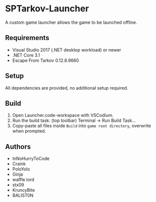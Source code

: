 # SPTarkov-Launcher

A custom game launcher allows the game to be launched offline.

## Requirements

- Visual Studio 2017 (.NET desktop workload) or newer
- .NET Core 3.1
- Escape From Tarkov 0.12.8.9660

## Setup

All dependencies are provided, no additional setup required.

## Build

1. Open Launcher.code-workspace with VSCodium.
2. Run the build task: (top toolbar) Terminal -> Run Build Task...
2. Copy-paste all files inside `Build` into `game root directory`, overwrite when prompted.

## Authors

- InNoHurryToCode
- Craink
- PoloYolo
- Ginja
- waffle.lord
- stx09
- KruncyBite
- BALIST0N
